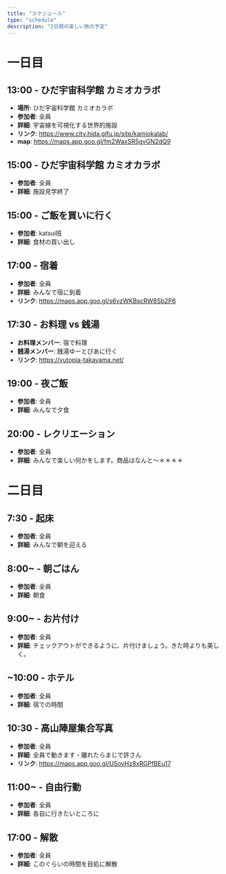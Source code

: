 ```yaml
---
title: "スケジュール"
type: "schedule"
description: "2日間の楽しい旅の予定"
---
```


# 一日目

## 13:00 - ひだ宇宙科学館 カミオカラボ
- **場所**: ひだ宇宙科学館 カミオカラボ
- **参加者**: 全員
- **詳細**: 宇宙線を可視化する世界的施設
- **リンク**: https://www.city.hida.gifu.jp/site/kamiokalab/
- **map**: https://maps.app.goo.gl/fm2WaxSR5gvGN2dQ9

## 15:00 - ひだ宇宙科学館 カミオカラボ
- **参加者**: 全員
- **詳細**: 施設見学終了

## 15:00 - ご飯を買いに行く
- **参加者**: katsui班
- **詳細**: 食材の買い出し

## 17:00 - 宿着
- **参加者**: 全員
- **詳細**: みんなで宿に到着
- **リンク**: https://maps.app.goo.gl/s6vzWKBscRW8Sb2P6

## 17:30 - お料理 vs 銭湯
- **お料理メンバー**: 宿で料理
- **銭湯メンバー**: 銭湯ゆーとぴあに行く
- **リンク**: https://yutopia-takayama.net/

## 19:00 - 夜ご飯
- **参加者**: 全員
- **詳細**: みんなで夕食

## 20:00 - レクリエーション
- **参加者**: 全員
- **詳細**: みんなで楽しい何かをします。商品はなんと〜＊＊＊＊

# 二日目

## 7:30 - 起床
- **参加者**: 全員
- **詳細**: みんなで朝を迎える

## 8:00~ - 朝ごはん
- **参加者**: 全員
- **詳細**: 朝食

## 9:00~ - お片付け
- **参加者**: 全員
- **詳細**: チェックアウトができるように、片付けましょう。きた時よりも美しく。

## ~10:00 - ホテル
- **参加者**: 全員
- **詳細**: 宿での時間

## 10:30 - 高山陣屋集合写真
- **参加者**: 全員
- **詳細**: 全員で動きます・離れたらまじで許さん
- **リンク**: https://maps.app.goo.gl/USovHz8xRGPfBEu17

## 11:00~ - 自由行動
- **参加者**: 全員
- **詳細**: 各自に行きたいところに

## 17:00 - 解散
- **参加者**: 全員
- **詳細**: このぐらいの時間を目処に解散 
